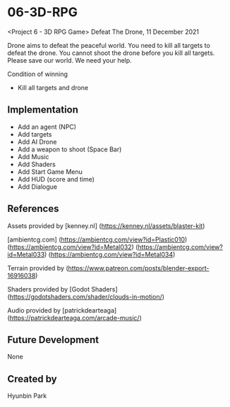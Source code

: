 # 06-3D-RPG
<Project 6 - 3D RPG Game> Defeat The Drone, 11 December 2021

Drone aims to defeat the peaceful world. You need to kill all targets to defeat the drone. You cannot shoot the drone before you kill all targets. Please save our world. We need your help.

Condition of winning
- Kill all targets and drone

## Implementation
- Add an agent (NPC)
- Add targets
- Add AI Drone
- Add a weapon to shoot (Space Bar)
- Add Music
- Add Shaders
- Add Start Game Menu
- Add HUD (score and time)
- Add Dialogue

## References
Assets provided by 
[kenney.nl] 
(https://kenney.nl/assets/blaster-kit)

[ambientcg.com]
(https://ambientcg.com/view?id=Plastic010)
(https://ambientcg.com/view?id=Metal032)
(https://ambientcg.com/view?id=Metal033)
(https://ambientcg.com/view?id=Metal034)

Terrain provided by 
(https://www.patreon.com/posts/blender-export-16916038)

Shaders provided by [Godot Shaders]
(https://godotshaders.com/shader/clouds-in-motion/)

Audio provided by [patrickdearteaga] 
(https://patrickdearteaga.com/arcade-music/)


## Future Development
None

## Created by
Hyunbin Park
